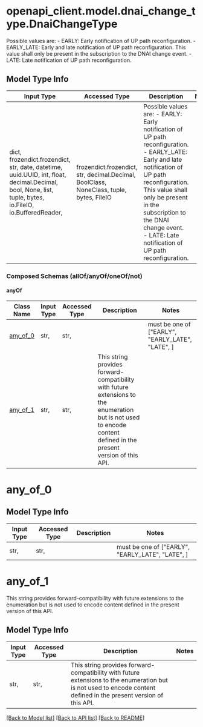 # openapi_client.model.dnai_change_type.DnaiChangeType

Possible values are: - EARLY: Early notification of UP path reconfiguration. - EARLY_LATE: Early and late notification of UP path reconfiguration. This value shall   only be present in the subscription to the DNAI change event. - LATE: Late notification of UP path reconfiguration.  

## Model Type Info
Input Type | Accessed Type | Description | Notes
------------ | ------------- | ------------- | -------------
dict, frozendict.frozendict, str, date, datetime, uuid.UUID, int, float, decimal.Decimal, bool, None, list, tuple, bytes, io.FileIO, io.BufferedReader,  | frozendict.frozendict, str, decimal.Decimal, BoolClass, NoneClass, tuple, bytes, FileIO | Possible values are: - EARLY: Early notification of UP path reconfiguration. - EARLY_LATE: Early and late notification of UP path reconfiguration. This value shall   only be present in the subscription to the DNAI change event. - LATE: Late notification of UP path reconfiguration.   | 

### Composed Schemas (allOf/anyOf/oneOf/not)
#### anyOf
Class Name | Input Type | Accessed Type | Description | Notes
------------- | ------------- | ------------- | ------------- | -------------
[any_of_0](#any_of_0) | str,  | str,  |  | must be one of ["EARLY", "EARLY_LATE", "LATE", ] 
[any_of_1](#any_of_1) | str,  | str,  | This string provides forward-compatibility with future extensions to the enumeration but is not used to encode  content defined in the present version of this API.   | 

# any_of_0

## Model Type Info
Input Type | Accessed Type | Description | Notes
------------ | ------------- | ------------- | -------------
str,  | str,  |  | must be one of ["EARLY", "EARLY_LATE", "LATE", ] 

# any_of_1

This string provides forward-compatibility with future extensions to the enumeration but is not used to encode  content defined in the present version of this API.  

## Model Type Info
Input Type | Accessed Type | Description | Notes
------------ | ------------- | ------------- | -------------
str,  | str,  | This string provides forward-compatibility with future extensions to the enumeration but is not used to encode  content defined in the present version of this API.   | 

[[Back to Model list]](../../README.md#documentation-for-models) [[Back to API list]](../../README.md#documentation-for-api-endpoints) [[Back to README]](../../README.md)

